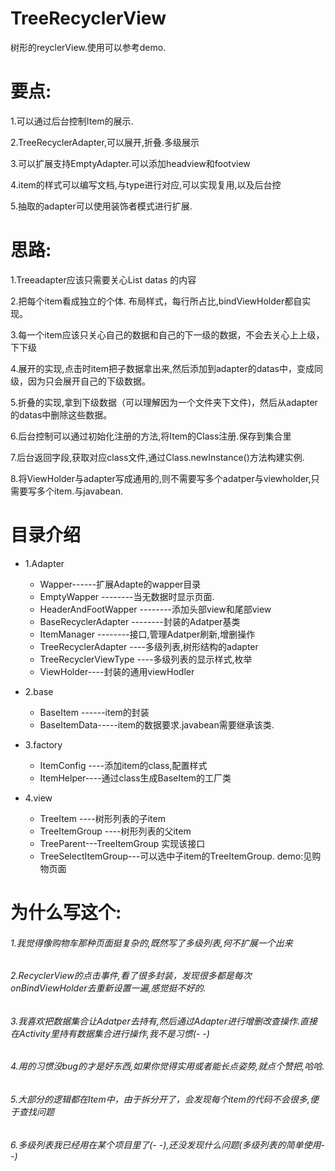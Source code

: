 # TreeRecyclerView
树形的reyclerView.使用可以参考demo.

# 要点:
1.可以通过后台控制Item的展示.

2.TreeRecyclerAdapter,可以展开,折叠.多级展示

3.可以扩展支持EmptyAdapter.可以添加headview和footview

4.item的样式可以编写文档,与type进行对应,可以实现复用,以及后台控

5.抽取的adapter可以使用装饰者模式进行扩展.

# 思路:

1.Treeadapter应该只需要关心List<TreeAdapterItem> datas 的内容

2.把每个item看成独立的个体. 布局样式，每行所占比,bindViewHolder都自实现。

3.每一个item应该只关心自己的数据和自己的下一级的数据，不会去关心上上级，下下级

4.展开的实现,点击时item把子数据拿出来,然后添加到adapter的datas中，变成同级，因为只会展开自己的下级数据。

5.折叠的实现,拿到下级数据（可以理解因为一个文件夹下文件)，然后从adapter的datas中删除这些数据。

6.后台控制可以通过初始化注册的方法,将Item的Class注册.保存到集合里

7.后台返回字段,获取对应class文件,通过Class.newInstance()方法构建实例.

8.将ViewHolder与adapter写成通用的,则不需要写多个adatper与viewholder,只需要写多个item.与javabean.


# 目录介绍

+ 1.Adapter
   * Wapper------扩展Adapte的wapper目录
   * EmptyWapper  --------当无数据时显示页面.
   * HeaderAndFootWapper --------添加头部view和尾部view

  - BaseRecyclerAdapter --------封装的Adatper基类
  - ItemManager --------接口,管理Adatper刷新,增删操作
  - TreeRecyclerAdapter ----多级列表,树形结构的adapter
  - TreeRecyclerViewType ----多级列表的显示样式,枚举
  - ViewHolder----封装的通用viewHodler

 + 2.base
   - BaseItem<D extends BaseItemData> ------item的封装
   - BaseItemData-----item的数据要求.javabean需要继承该类.

 + 3.factory
   - ItemConfig ----添加item的class,配置样式
   - ItemHelper----通过class生成BaseItem的工厂类

 + 4.view
   - TreeItem  ----树形列表的子item
   - TreeItemGroup ----树形列表的父item
   - TreeParent---TreeItemGroup 实现该接口
   - TreeSelectItemGroup---可以选中子item的TreeItemGroup.  demo:见购物页面



# 为什么写这个:
###### 1.我觉得像购物车那种页面挺复杂的,既然写了多级列表,何不扩展一个出来

###### 2.RecyclerView的点击事件,看了很多封装，发现很多都是每次onBindViewHolder去重新设置一遍,感觉挺不好的.

###### 3.我喜欢把数据集合让Adatper去持有,然后通过Adapter进行增删改查操作.直接在Activity里持有数据集合进行操作,我不是习惯(- -)

###### 4.用的习惯没bug的才是好东西,如果你觉得实用或者能长点姿势,就点个赞把,哈哈.

###### 5.大部分的逻辑都在Item中，由于拆分开了，会发现每个item的代码不会很多,便于查找问题

###### 6.多级列表我已经用在某个项目里了(- -),还没发现什么问题(多级列表的简单使用- -)